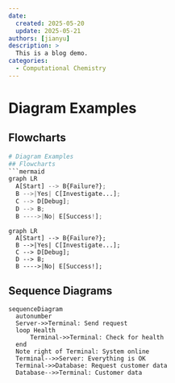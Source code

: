 ```yaml
---
date: 
  created: 2025-05-20
  update: 2025-05-21
authors: [jianyu]
description: >
  This is a blog demo.
categories:
  - Computational Chemistry
---
```

# Diagram Examples

## Flowcharts

```py title="diagram-examples.md"
# Diagram Examples
## Flowcharts
```mermaid
graph LR
  A[Start] --> B{Failure?};
  B -->|Yes| C[Investigate...];
  C --> D[Debug];
  D --> B;
  B ---->|No| E[Success!];
```


```mermaid
graph LR
  A[Start] --> B{Failure?};
  B -->|Yes| C[Investigate...];
  C --> D[Debug];
  D --> B;
  B ---->|No| E[Success!];
```

## Sequence Diagrams


```mermaid
sequenceDiagram
  autonumber
  Server->>Terminal: Send request
  loop Health
      Terminal->>Terminal: Check for health
  end
  Note right of Terminal: System online
  Terminal-->>Server: Everything is OK
  Terminal->>Database: Request customer data
  Database-->>Terminal: Customer data
```